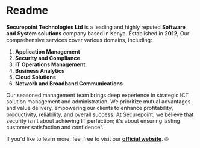 # Readme
**Securepoint Technologies Ltd** is a leading and highly reputed **Software and System solutions** company based in Kenya. Established in **2012**, Our comprehensive services cover various domains, including:

1. **Application Management**
2. **Security and Compliance**
3. **IT Operations Management**
4. **Business Analytics**
5. **Cloud Solutions**
6. **Network and Broadband Communications**

Our seasoned management team brings deep experience in strategic ICT solution management and administration. We prioritize mutual advantages and value delivery, empowering our clients to enhance profitability, productivity, reliability, and overall success. At Securepoint, we believe that security isn't about achieving IT perfection; it's about ensuring lasting customer satisfaction and confidence¹.

If you'd like to learn more, feel free to visit our **[official website](https://securepoint.co.ke/about-us/)**. 🌐
